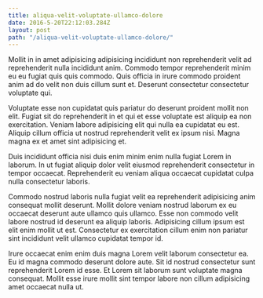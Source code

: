 ```yaml
---
title: aliqua-velit-voluptate-ullamco-dolore
date: 2016-5-20T22:12:03.284Z
layout: post
path: "/aliqua-velit-voluptate-ullamco-dolore/"
---
```


Mollit in in amet adipisicing adipisicing incididunt non reprehenderit velit ad reprehenderit nulla incididunt anim. Commodo tempor reprehenderit minim eu eu fugiat quis quis commodo. Quis officia in irure commodo proident anim ad do velit non duis cillum sunt et. Deserunt consectetur consectetur voluptate qui.

Voluptate esse non cupidatat quis pariatur do deserunt proident mollit non elit. Fugiat sit do reprehenderit in et qui et esse voluptate est aliquip ea non exercitation. Veniam labore adipisicing elit qui nulla ea cupidatat eu est. Aliquip cillum officia ut nostrud reprehenderit velit ex ipsum nisi. Magna magna ex et amet sint adipisicing et.

Duis incididunt officia nisi duis enim minim enim nulla fugiat Lorem in laborum. In ut fugiat aliquip dolor velit eiusmod reprehenderit consectetur in tempor occaecat. Reprehenderit eu veniam aliqua occaecat cupidatat culpa nulla consectetur laboris.

Commodo nostrud laboris nulla fugiat velit ea reprehenderit adipisicing anim consequat mollit deserunt. Mollit dolore veniam nostrud laborum ex eu occaecat deserunt aute ullamco quis ullamco. Esse non commodo velit labore nostrud id deserunt ea aliquip laboris. Adipisicing cillum ipsum est elit enim mollit ut est. Consectetur ex exercitation cillum enim non pariatur sint incididunt velit ullamco cupidatat tempor id.

Irure occaecat enim enim duis magna Lorem velit laborum consectetur ea. Eu id magna commodo deserunt dolore aute. Sit id nostrud consectetur sunt reprehenderit Lorem id esse. Et Lorem sit laborum sunt voluptate magna consequat. Mollit esse irure mollit sint tempor labore non cillum adipisicing amet occaecat nulla ut.